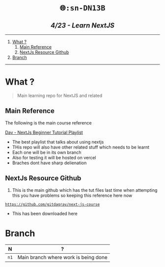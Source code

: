 <h1 align="center"><code> 🌐:sn-DN13B </code></h1>
<h2 align="center"><i> 4/23 - Learn NextJS </i></h2>

----
1. [What ?](#what-)
   1. [Main Reference](#main-reference)
   2. [NextJs Resource Github](#nextjs-resource-github)
2. [Branch](#branch)

----

# What ? 

> Main learning repo for NextJS and related 

## Main Reference 

The following is the main course reference 

[Dav - NextJs Beginner Tutorial Playlist](https://www.youtube.com/playlist?list=PL0Zuz27SZ-6Pk-QJIdGd1tGZEzy9RTgtj)
- The best playlist that talks about using nextjs 
- THis repo will also have other related stuff which needs to be learnt 
- Each one will be in its own branch 
- Also for testing it will be hosted on vercel 
- Braches dont have sharp delienation 

## NextJs Resource Github 

1. This is the main github which has the tut files last time when attempting this you have problems so keeping this reference here now 

[`https://github.com/gitdagray/next-js-course`](https://github.com/gitdagray/next-js-course)
- This has been downloaded here 



# Branch 

N | ? 
|:--:|:--:|
`n1` | Main branch where work is being done


